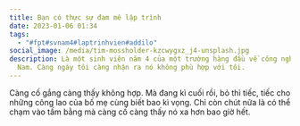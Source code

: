 ```yaml
---
title: Bạn có thực sự đam mê lập trình
date: 2023-01-06 01:34
tags:
  - "#fpt#svnam4#laptrinhvien#addilo"
social_image: /media/tim-mossholder-kzcwygxz_j4-unsplash.jpg
description: Là một sinh viên năm 4 của một trường hàng đầu về công nghệ ở Việt
  Nam. Càng ngày tôi càng nhận ra nó không phù hợp với tôi.
---
```

C﻿àng cố gắng càng thấy không hợp. Mà đang kì cuối rồi, bỏ thì tiếc, tiếc cho những công lao của bố mẹ cùng biết bao kì vọng. Chỉ còn chút nữa là có thể chạm vào tấm bằng mà càng cố càng thấy nó xa hơn bao giờ hết.